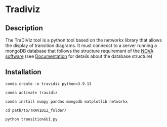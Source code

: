 # Tradiviz

## Description

The TraDiViz tool is a python tool based on the networkx library that allows the display of transition diagrams. 
It must connecct to a server running a mongoDB database that follows the structure requirement of the [NOVA software](https://github.com/hcmlab/nova) (see [Documentation](https://rawgit.com/hcmlab/nova/master/docs/index.html#general-structure) for details about the database structure)

## Installation

```
conda create -n travidiz python=3.9.13 

conda activate travidiz

conda install numpy pandas mongodb matplotlib networkx

cd path/to/TRAVIDIZ_folder/

python transitionGUI.py

```
